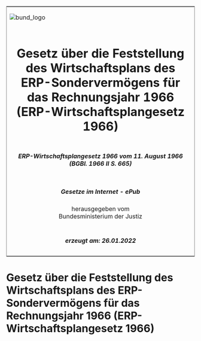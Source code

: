 <span id="DECKBLATT.html"></span>

<table border="0" frame="border" width="100%">

<tr valign="top">

<td align="left">

![bund\_logo](BfJ_2021_Web_de_de.gif)

</td>

<td align="right">

 

</td>

</tr>

<tr align="center" valign="middle">

<td colspan="2">

# Gesetz über die Feststellung des Wirtschaftsplans des ERP-Sondervermögens für das Rechnungsjahr 1966 (ERP-Wirtschaftsplangesetz 1966)

</td>

</tr>

<tr align="center" valign="middle">

<td colspan="2">

##### ERP-Wirtschaftsplangesetz 1966 vom 11. August 1966 (BGBl. 1966 II S. 665)

</td>

</tr>

<tr align="center" valign="middle">

<td colspan="2">

  
  

##### Gesetze im Internet - ePub  
  
herausgegeben vom  
Bundesministerium der Justiz

</td>

</tr>

<tr align="center" valign="bottom">

<td colspan="2">

  
  

##### erzeugt am: 26.01.2022

</td>

</tr>

</table>

<span id="BJNR206650966.html"></span>

# Gesetz über die Feststellung des Wirtschaftsplans des ERP-Sondervermögens für das Rechnungsjahr 1966 (ERP-Wirtschaftsplangesetz 1966)
